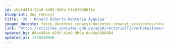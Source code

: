 ```yaml
---
id: c8afd41d-22a9-4d65-9d6e-5fa539908f6c
blueprint: doc_renacyt
title: '28 - Ronald Alberto Renteria Ayquipa'
imagen_docente: fotos_docentes_renacyt/docentes_renacyt_existentes/ronald_alberto_renteria_ayquipa.png
link: 'https://ctivitae.concytec.gob.pe/appDirectorioCTI/VerDatosInvestigador.do?id_investigador=106870'
updated_by: 06ac68ab-d29f-41e9-9b9a-dd4da3996484
updated_at: 1730210936
---
```


